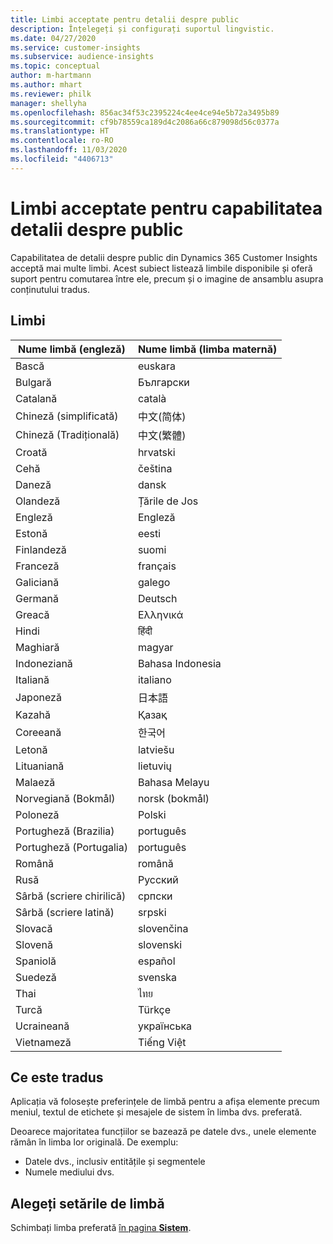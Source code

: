 ```yaml
---
title: Limbi acceptate pentru detalii despre public
description: Înțelegeți și configurați suportul lingvistic.
ms.date: 04/27/2020
ms.service: customer-insights
ms.subservice: audience-insights
ms.topic: conceptual
author: m-hartmann
ms.author: mhart
ms.reviewer: philk
manager: shellyha
ms.openlocfilehash: 856ac34f53c2395224c4ee4ce94e5b72a3495b89
ms.sourcegitcommit: cf9b78559ca189d4c2086a66c879098d56c0377a
ms.translationtype: HT
ms.contentlocale: ro-RO
ms.lasthandoff: 11/03/2020
ms.locfileid: "4406713"
---
```

# <a name="supported-languages-for-audience-insights-capability"></a>Limbi acceptate pentru capabilitatea detalii despre public

Capabilitatea de detalii despre public din Dynamics 365 Customer Insights acceptă mai multe limbi. Acest subiect listează limbile disponibile și oferă suport pentru comutarea între ele, precum și o imagine de ansamblu asupra conținutului tradus.

## <a name="languages"></a>Limbi

| Nume limbă (engleză)|  Nume limbă (limba maternă) |
| ------------- | ------------- |
| Bască | euskara |
| Bulgară | Български |
| Catalană | català |
| Chineză (simplificată) | 中文(简体) |
| Chineză (Tradițională) | 中文(繁體) |
| Croată | hrvatski |
| Cehă | čeština |
| Daneză | dansk |
| Olandeză | Țările de Jos |
| Engleză | Engleză |
| Estonă | eesti |
| Finlandeză | suomi |
| Franceză | français |
| Galiciană | galego |
| Germană | Deutsch |
| Greacă | Ελληνικά |
| Hindi | हिंदी |
| Maghiară | magyar |
| Indoneziană | Bahasa Indonesia |
| Italiană | italiano |
| Japoneză | 日本語 |
| Kazahă | Қазақ |
| Coreeană | 한국어 |
| Letonă | latviešu |
| Lituaniană | lietuvių |
| Malaeză | Bahasa Melayu |
| Norvegiană (Bokmål) | norsk (bokmål) |
| Poloneză | Polski |
| Portugheză (Brazilia) | português |
| Portugheză (Portugalia) | português |
| Română | română |
| Rusă | Русский |
| Sârbă (scriere chirilică) | српски |
| Sârbă (scriere latină) | srpski |
| Slovacă | slovenčina |
| Slovenă | slovenski |
| Spaniolă | español |
| Suedeză | svenska |
| Thai | ไทย |
| Turcă | Türkçe |
| Ucraineană | українська |
| Vietnameză | Tiếng Việt |

## <a name="whats-translated"></a>Ce este tradus

Aplicația vă folosește preferințele de limbă pentru a afișa elemente precum meniul, textul de etichete și mesajele de sistem în limba dvs. preferată.

Deoarece majoritatea funcțiilor se bazează pe datele dvs., unele elemente rămân în limba lor originală. De exemplu:

- Datele dvs., inclusiv entitățile și segmentele
- Numele mediului dvs.

## <a name="choose-your-language-settings"></a>Alegeți setările de limbă  

Schimbați limba preferată [în pagina **Sistem**](system.md).
